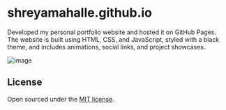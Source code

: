# shreyamahalle.github.io
Developed my personal portfolio website and hosted it on GitHub Pages. The website is built using HTML, CSS, and JavaScript, styled with a black theme, and includes animations, social links, and project showcases.

![image](https://github.com/user-attachments/assets/37b0aa72-9054-47e2-b524-4f6dc54838b1)

## License

Open sourced under the [MIT license](LICENSE.md).


